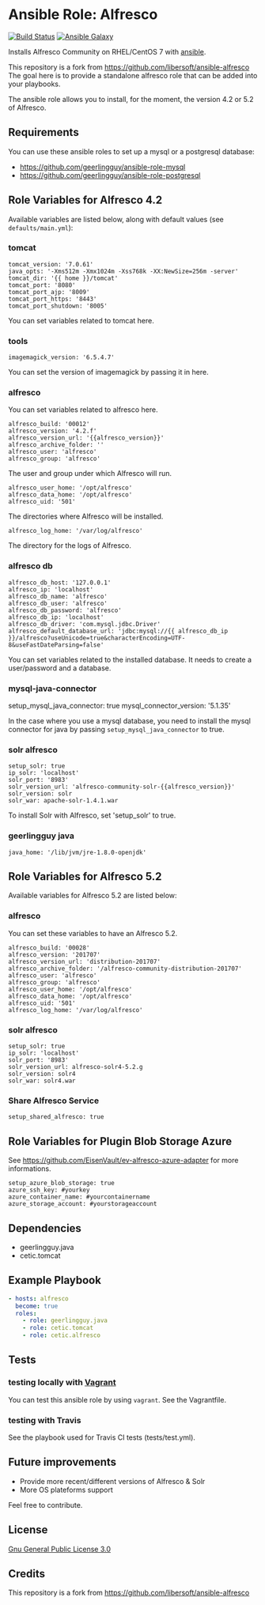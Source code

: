 # Ansible Role: Alfresco

[![Build Status](https://travis-ci.org/cetic/ansible-role-alfresco.svg?branch=master)](https://travis-ci.org/cetic/ansible-role-alfresco)
[![Ansible Galaxy](https://img.shields.io/badge/galaxy-_cetic.alfresco-blue.svg)](https://galaxy.ansible.com/cetic/alfresco/)

Installs Alfresco Community on RHEL/CentOS 7 with [ansible](http://www.ansible.com/home).

This repository is a fork from https://github.com/libersoft/ansible-alfresco
The goal here is to provide a standalone alfresco role that can be added into your playbooks.

The ansible role allows you to install, for the moment, the version 4.2 or 5.2 of Alfresco.

## Requirements

You can use these ansible roles to set up a mysql or a postgresql database:
* https://github.com/geerlingguy/ansible-role-mysql
* https://github.com/geerlingguy/ansible-role-postgresql

## Role Variables for Alfresco 4.2

Available variables are listed below, along with default values (see `defaults/main.yml`):

### tomcat

	tomcat_version: '7.0.61'
	java_opts: '-Xms512m -Xmx1024m -Xss768k -XX:NewSize=256m -server'
	tomcat_dir: '{{ home }}/tomcat'
	tomcat_port: '8080'
	tomcat_port_ajp: '8009'
	tomcat_port_https: '8443'
	tomcat_port_shutdown: '8005'
	
You can set variables related to tomcat here.

### tools

	imagemagick_version: '6.5.4.7'
	
You can set the version of imagemagick by passing it in here.

### alfresco

You can set variables related to alfresco here.

	alfresco_build: '00012'
	alfresco_version: '4.2.f'
	alfresco_version_url: '{{alfresco_version}}'
	alfresco_archive_folder: ''
	alfresco_user: 'alfresco'
	alfresco_group: 'alfresco'
	
The user and group under which Alfresco will run.	
	
	alfresco_user_home: '/opt/alfresco'
	alfresco_data_home: '/opt/alfresco'
    alfresco_uid: '501'
	
The directories where Alfresco will be installed.
	
	alfresco_log_home: '/var/log/alfresco'
	
The directory for the logs of Alfresco.
	
### alfresco db

	alfresco_db_host: '127.0.0.1'
	alfresco_ip: 'localhost'
	alfresco_db_name: 'alfresco'
	alfresco_db_user: 'alfresco'
	alfresco_db_password: 'alfresco'
	alfresco_db_ip: 'localhost'
	alfresco_db_driver: 'com.mysql.jdbc.Driver'
	alfresco_default_database_url: 'jdbc:mysql://{{ alfresco_db_ip }}/alfresco?useUnicode=true&characterEncoding=UTF-8&useFastDateParsing=false'

You can set variables related to the installed database. It needs to create a user/password and a database.

### mysql-java-connector

setup_mysql_java_connector: true
mysql_connector_version: '5.1.35'

In the case where you use a mysql database, you need to install the mysql connector for java by passing `setup_mysql_java_connector` to true.
	
### solr alfresco
	
	setup_solr: true
	ip_solr: 'localhost'
	solr_port: '8983'
	solr_version_url: 'alfresco-community-solr-{{alfresco_version}}'
	solr_version: solr
	solr_war: apache-solr-1.4.1.war
	
To install Solr with Alfresco, set 'setup_solr' to true.
	
### geerlingguy java

	java_home: '/lib/jvm/jre-1.8.0-openjdk'
	
## Role Variables for Alfresco 5.2

Available variables for Alfresco 5.2 are listed below:

### alfresco

You can set these variables to have an Alfresco 5.2.

	alfresco_build: '00028'
	alfresco_version: '201707'	
	alfresco_version_url: 'distribution-201707'
	alfresco_archive_folder: '/alfresco-community-distribution-201707'
	alfresco_user: 'alfresco'
	alfresco_group: 'alfresco'	
	alfresco_user_home: '/opt/alfresco'
	alfresco_data_home: '/opt/alfresco'
    alfresco_uid: '501'
	alfresco_log_home: '/var/log/alfresco'

### solr alfresco
	
	setup_solr: true
	ip_solr: 'localhost'
	solr_port: '8983'
	solr_version_url: alfresco-solr4-5.2.g
	solr_version: solr4
	solr_war: solr4.war

### Share Alfresco Service

	setup_shared_alfresco: true

## Role Variables for Plugin Blob Storage Azure 
See https://github.com/EisenVault/ev-alfresco-azure-adapter for more informations.

	setup_azure_blob_storage: true
	azure_ssh_key: #yourkey
	azure_container_name: #yourcontainername
	azure_storage_account: #yourstorageaccount
	
## Dependencies

  - geerlingguy.java
  - cetic.tomcat

## Example Playbook

```yaml
- hosts: alfresco
  become: true
  roles:
    - role: geerlingguy.java
	- role: cetic.tomcat
    - role: cetic.alfresco
```

## Tests

### testing locally with [Vagrant](https://www.vagrantup.com/)

You can test this ansible role by using `vagrant`. See the Vagrantfile.

### testing with Travis

See the playbook used for Travis CI tests (tests/test.yml).

## Future improvements

*  Provide more recent/different versions of Alfresco & Solr 
*  More OS plateforms support 

Feel free to contribute.

## License

[Gnu General Public License 3.0](https://www.gnu.org/licenses/gpl.html)

## Credits
This repository is a fork from https://github.com/libersoft/ansible-alfresco
